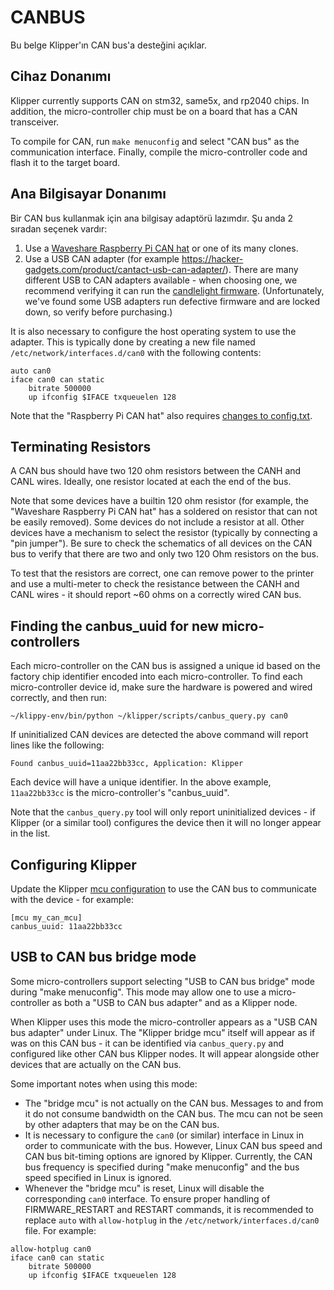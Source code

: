 # CANBUS

Bu belge Klipper'ın CAN bus'a desteğini açıklar.

## Cihaz Donanımı

Klipper currently supports CAN on stm32, same5x, and rp2040 chips. In addition, the micro-controller chip must be on a board that has a CAN transceiver.

To compile for CAN, run `make menuconfig` and select "CAN bus" as the communication interface. Finally, compile the micro-controller code and flash it to the target board.

## Ana Bilgisayar Donanımı

Bir CAN bus kullanmak için ana bilgisay adaptörü lazımdır. Şu anda 2 sıradan seçenek vardır:

1. Use a [Waveshare Raspberry Pi CAN hat](https://www.waveshare.com/rs485-can-hat.htm) or one of its many clones.
1. Use a USB CAN adapter (for example <https://hacker-gadgets.com/product/cantact-usb-can-adapter/>). There are many different USB to CAN adapters available - when choosing one, we recommend verifying it can run the [candlelight firmware](https://github.com/candle-usb/candleLight_fw). (Unfortunately, we've found some USB adapters run defective firmware and are locked down, so verify before purchasing.)

It is also necessary to configure the host operating system to use the adapter. This is typically done by creating a new file named `/etc/network/interfaces.d/can0` with the following contents:

```
auto can0
iface can0 can static
    bitrate 500000
    up ifconfig $IFACE txqueuelen 128
```

Note that the "Raspberry Pi CAN hat" also requires [changes to config.txt](https://www.waveshare.com/wiki/RS485_CAN_HAT).

## Terminating Resistors

A CAN bus should have two 120 ohm resistors between the CANH and CANL wires. Ideally, one resistor located at each the end of the bus.

Note that some devices have a builtin 120 ohm resistor (for example, the "Waveshare Raspberry Pi CAN hat" has a soldered on resistor that can not be easily removed). Some devices do not include a resistor at all. Other devices have a mechanism to select the resistor (typically by connecting a "pin jumper"). Be sure to check the schematics of all devices on the CAN bus to verify that there are two and only two 120 Ohm resistors on the bus.

To test that the resistors are correct, one can remove power to the printer and use a multi-meter to check the resistance between the CANH and CANL wires - it should report ~60 ohms on a correctly wired CAN bus.

## Finding the canbus_uuid for new micro-controllers

Each micro-controller on the CAN bus is assigned a unique id based on the factory chip identifier encoded into each micro-controller. To find each micro-controller device id, make sure the hardware is powered and wired correctly, and then run:

```
~/klippy-env/bin/python ~/klipper/scripts/canbus_query.py can0
```

If uninitialized CAN devices are detected the above command will report lines like the following:

```
Found canbus_uuid=11aa22bb33cc, Application: Klipper
```

Each device will have a unique identifier. In the above example, `11aa22bb33cc` is the micro-controller's "canbus_uuid".

Note that the `canbus_query.py` tool will only report uninitialized devices - if Klipper (or a similar tool) configures the device then it will no longer appear in the list.

## Configuring Klipper

Update the Klipper [mcu configuration](Config_Reference.md#mcu) to use the CAN bus to communicate with the device - for example:

```
[mcu my_can_mcu]
canbus_uuid: 11aa22bb33cc
```

## USB to CAN bus bridge mode

Some micro-controllers support selecting "USB to CAN bus bridge" mode during "make menuconfig". This mode may allow one to use a micro-controller as both a "USB to CAN bus adapter" and as a Klipper node.

When Klipper uses this mode the micro-controller appears as a "USB CAN bus adapter" under Linux. The "Klipper bridge mcu" itself will appear as if was on this CAN bus - it can be identified via `canbus_query.py` and configured like other CAN bus Klipper nodes. It will appear alongside other devices that are actually on the CAN bus.

Some important notes when using this mode:

* The "bridge mcu" is not actually on the CAN bus. Messages to and from it do not consume bandwidth on the CAN bus. The mcu can not be seen by other adapters that may be on the CAN bus.
* It is necessary to configure the `can0` (or similar) interface in Linux in order to communicate with the bus. However, Linux CAN bus speed and CAN bus bit-timing options are ignored by Klipper. Currently, the CAN bus frequency is specified during "make menuconfig" and the bus speed specified in Linux is ignored.
* Whenever the "bridge mcu" is reset, Linux will disable the corresponding `can0` interface. To ensure proper handling of FIRMWARE_RESTART and RESTART commands, it is recommended to replace `auto` with `allow-hotplug` in the `/etc/network/interfaces.d/can0` file. For example:

```
allow-hotplug can0
iface can0 can static
    bitrate 500000
    up ifconfig $IFACE txqueuelen 128
```
